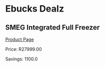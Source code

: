 
# Ebucks Dealz
## SMEG Integrated Full Freezer
[Product Page](https://www.ebucks.com/web/shop/productSelected.do?prodId=1039301707&catId=704986856)

Price: R27999.00

Savings: 1100.0


	